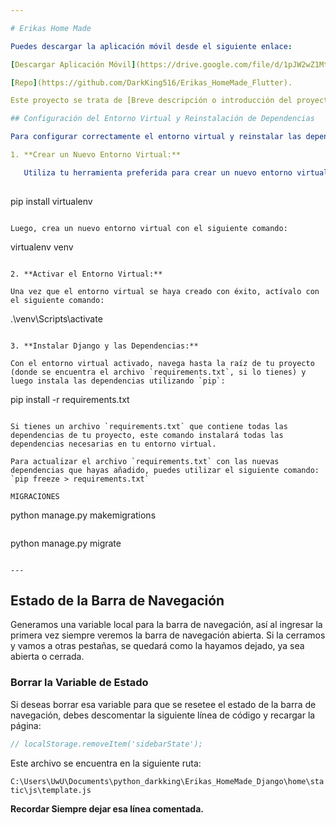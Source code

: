 ```yaml
---

# Erikas Home Made

Puedes descargar la aplicación móvil desde el siguiente enlace:

[Descargar Aplicación Móvil](https://drive.google.com/file/d/1pJW2wZ1Mt1dEa3bIGWKED3d9OPfENEiA/view?usp=sharing).

[Repo](https://github.com/DarkKing516/Erikas_HomeMade_Flutter).

Este proyecto se trata de [Breve descripción o introducción del proyecto].

## Configuración del Entorno Virtual y Reinstalación de Dependencias

Para configurar correctamente el entorno virtual y reinstalar las dependencias del proyecto después de clonar el repositorio desde GitHub, sigue estos pasos:

1. **Crear un Nuevo Entorno Virtual:**

   Utiliza tu herramienta preferida para crear un nuevo entorno virtual. Por ejemplo, si decides utilizar `virtualenv`, puedes instalarlo ejecutando el siguiente comando en tu terminal:
   
   ```
   pip install virtualenv
   ```

   Luego, crea un nuevo entorno virtual con el siguiente comando:
   
   ```
   virtualenv venv
   ```

2. **Activar el Entorno Virtual:**

   Una vez que el entorno virtual se haya creado con éxito, actívalo con el siguiente comando:
   
   ```
   .\venv\Scripts\activate
   ```

3. **Instalar Django y las Dependencias:**

   Con el entorno virtual activado, navega hasta la raíz de tu proyecto (donde se encuentra el archivo `requirements.txt`, si lo tienes) y luego instala las dependencias utilizando `pip`:
   
   ```
   pip install -r requirements.txt
   ```

   Si tienes un archivo `requirements.txt` que contiene todas las dependencias de tu proyecto, este comando instalará todas las dependencias necesarias en tu entorno virtual.

   Para actualizar el archivo `requirements.txt` con las nuevas dependencias que hayas añadido, puedes utilizar el siguiente comando: `pip freeze > requirements.txt`

   MIGRACIONES
   ```
   python manage.py makemigrations
   ```
   ```
   python manage.py migrate
   ```

---
```

## Estado de la Barra de Navegación

Generamos una variable local para la barra de navegación, así al ingresar la primera vez siempre veremos la barra de navegación abierta. Si la cerramos y vamos a otras pestañas, se quedará como la hayamos dejado, ya sea abierta o cerrada.

### Borrar la Variable de Estado

Si deseas borrar esa variable para que se resetee el estado de la barra de navegación, debes descomentar la siguiente línea de código y recargar la página:

```javascript
// localStorage.removeItem('sidebarState');
```

Este archivo se encuentra en la siguiente ruta:

`C:\Users\UwU\Documents\python_darkking\Erikas_HomeMade_Django\home\static\js\template.js`

**Recordar Siempre dejar esa línea comentada.**

